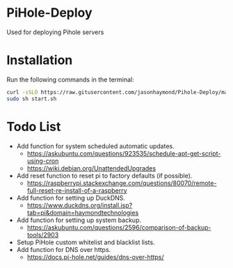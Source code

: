 # PiHole-Deploy
Used for deploying Pihole servers

# Installation
Run the following commands in the terminal:
```bash
curl -sSLO https://raw.gitusercontent.com/jasonhaymond/Pihole-Deploy/master/start.sh
sudo sh start.sh
```

# Todo List
- Add function for system scheduled automatic updates.
    -  https://askubuntu.com/questions/923535/schedule-apt-get-script-using-cron
    - https://wiki.debian.org/UnattendedUpgrades
- Add reset function to reset pi to factory defaults (if possible).
    -  https://raspberrypi.stackexchange.com/questions/80070/remote-full-reset-re-install-of-a-raspberry
- Add function for setting up DuckDNS.
    -  https://www.duckdns.org/install.jsp?tab=pi&domain=haymondtechnologies
- Add function for setting up system backup.
    -  https://askubuntu.com/questions/2596/comparison-of-backup-tools/2903
- Setup PiHole custom whitelist and blacklist lists.
- Add function for DNS over https.
    -  https://docs.pi-hole.net/guides/dns-over-https/
